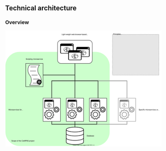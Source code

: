 ## Technical architecture

### Overview

![CoMPAS technical overview](./images/CoMPAS_technical_architecture_overview.svg)